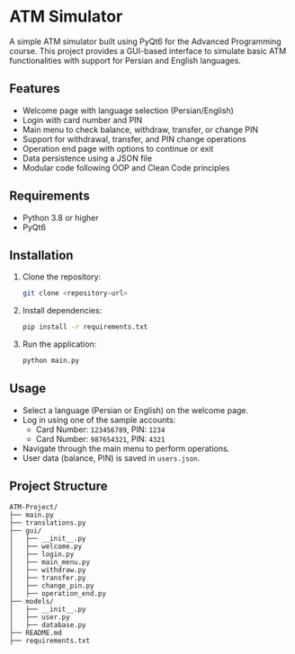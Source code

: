 # ATM Simulator

A simple ATM simulator built using PyQt6 for the Advanced Programming course. This project provides a GUI-based interface to simulate basic ATM functionalities with support for Persian and English languages.

## Features

- Welcome page with language selection (Persian/English)
- Login with card number and PIN
- Main menu to check balance, withdraw, transfer, or change PIN
- Support for withdrawal, transfer, and PIN change operations
- Operation end page with options to continue or exit
- Data persistence using a JSON file
- Modular code following OOP and Clean Code principles

## Requirements

- Python 3.8 or higher
- PyQt6

## Installation

1. Clone the repository:

   ```bash
   git clone <repository-url>
   ```
2. Install dependencies:

   ```bash
   pip install -r requirements.txt
   ```
3. Run the application:

   ```bash
   python main.py
   ```

## Usage

- Select a language (Persian or English) on the welcome page.
- Log in using one of the sample accounts:
  - Card Number: `123456789`, PIN: `1234`
  - Card Number: `987654321`, PIN: `4321`
- Navigate through the main menu to perform operations.
- User data (balance, PIN) is saved in `users.json`.

## Project Structure

```
ATM-Project/
├── main.py
├── translations.py
├── gui/
│   ├── __init__.py
│   ├── welcome.py
│   ├── login.py
│   ├── main_menu.py
│   ├── withdraw.py
│   ├── transfer.py
│   ├── change_pin.py
│   ├── operation_end.py
├── models/
│   ├── __init__.py
│   ├── user.py
│   ├── database.py
├── README.md
├── requirements.txt
```

## 